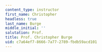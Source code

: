 ```yaml
---
content_type: instructor
first_name: Christopher
headless: true
last_name: Burge
middle_initial: ''
salutation: Prof.
title: Prof. Christopher Burge
uid: c7a64ef7-8666-7a77-2789-fbdb59acd101
---
```

